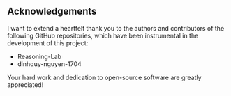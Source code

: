 ## Acknowledgements

I want to extend a heartfelt thank you to the authors and contributors of the following GitHub repositories, which have been instrumental in the development of this project:

- Reasoning-Lab
- dinhquy-nguyen-1704

Your hard work and dedication to open-source software are greatly appreciated!


